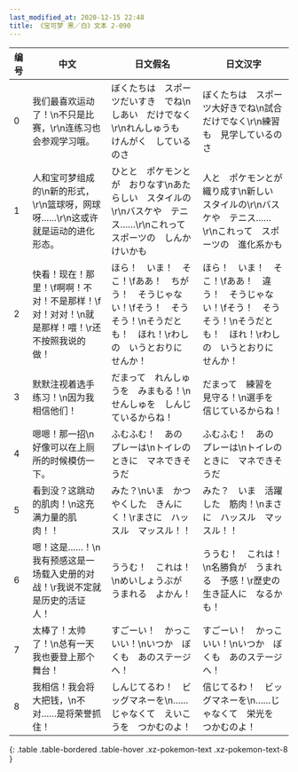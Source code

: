 ```yaml
---
last_modified_at: 2020-12-15 22:48
title: 《宝可梦 黑／白》文本 2-090
---
```

| 编号 | 中文 | 日文假名 | 日文汉字 |
| ---- | ---- | ---- | --- |
| 0 | 我们最喜欢运动了！\n不只是比赛，\r\n连练习也会参观学习哦。 | ぼくたちは　スポーツだいすき　でね\nしあい　だけでなく\r\nれんしゅうも　けんがく　しているのさ | ぼくたちは　スポーツ大好きでね\n試合だけでなく\r\n練習も　見学しているのさ |
| 1 | 人和宝可梦组成的\n新的形式，\r\n篮球呀，网球呀……\r\n这或许就是运动的进化形态。 | ひとと　ポケモンとが　おりなす\nあたらしい　スタイルの\r\nバスケや　テニス……\r\nこれって　スポーツの　しんかけいかも | 人と　ポケモンとが　織り成す\n新しい　スタイルの\r\nバスケや　テニス……\r\nこれって　スポーツの　進化系かも |
| 2 | 快看！现在！那里！\f啊啊！不对！不是那样！\f对！对对！\n就是那样！喂！\r还不按照我说的做！ | ほら！　いま！　そこ！\fああ！　ちがう！　そうじゃない！\fそう！　そうそう！\nそうだとも！　ほれ！\rわしの　いうとおりに　せんか！ | ほら！　いま！　そこ！\fああ！　違う！　そうじゃない！\fそう！　そうそう！\nそうだとも！　ほれ！\rわしの　いうとおりに　せんか！ |
| 3 | 默默注视着选手练习！\n因为我相信他们！ | だまって　れんしゅうを　みまもる！\nせんしゅを　しんじているからね！ | だまって　練習を　見守る！\n選手を　信じているからね！ |
| 4 | 嗯嗯！那一招\n好像可以在上厕所的时候模仿一下。 | ふむふむ！　あの　プレーは\nトイレのときに　マネできそうだ | ふむふむ！　あの　プレーは\nトイレのときに　マネできそうだ |
| 5 | 看到没？这跳动的肌肉！\n这充满力量的肌肉！！ | みた？\nいま　かつやくした　きんにく！\rまさに　ハッスル　マッスル！！ | みた？　いま　活躍した　筋肉！\nまさに　ハッスル　マッスル！！ |
| 6 | 嗯！这是……！\n我有预感这是一场载入史册的对战！\r我说不定就是历史的活证人！ | ううむ！　これは！\nめいしょうぶが　うまれる　よかん！ | ううむ！　これは！\n名勝負が　うまれる　予感！\r歴史の　生き証人に　なるかも！ |
| 7 | 太棒了！太帅了！\n总有一天我也要登上那个舞台！ | すごーい！　かっこいい！\nいつか　ぼくも　あのステージへ！ | すごーい！　かっこいい！\nいつか　ぼくも　あのステージへ！ |
| 8 | 我相信！我会将大把钱，\n不对……是将荣誉抓住！ | しんじてるわ！　ビッグマネーを\n……じゃなくて　えいこうを　つかむのよ！ | 信じてるわ！　ビッグマネーを\n……じゃなくて　栄光を　つかむのよ！ |
{: .table .table-bordered .table-hover .xz-pokemon-text .xz-pokemon-text-8 }